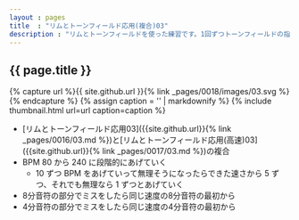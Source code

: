 ```yaml
---
layout : pages
title  : "リムとトーンフィールド応用(複合)03"
description : "リムとトーンフィールドを使った練習です。1回ずつトーンフィールドの指が変わります。途中で8分音符に変わります。"
---
```


## {{ page.title }}

{% capture url %}{{ site.github.url }}{% link _pages/0018/images/03.svg %}{% endcapture %}
{% assign caption = '' | markdownify %}
{% include thumbnail.html url=url caption=caption %}

* [リムとトーンフィールド応用03]({{site.github.url}}{% link _pages/0016/03.md %})と[リムとトーンフィールド応用(高速)03]({{site.github.url}}{% link _pages/0017/03.md %})の複合
* BPM 80 から 240 に段階的にあげていく
  * 10 ずつ BPM をあげていって無理そうになったらできた速さから 5 ずつ、それでも無理なら 1 ずつとあげていく
* 8分音符の部分でミスをしたら同じ速度の8分音符の最初から
* 4分音符の部分でミスをしたら同じ速度の4分音符の最初から